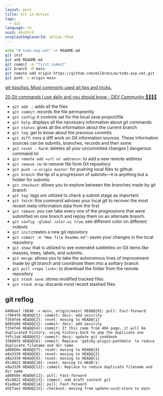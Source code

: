 ```yaml
---
layout: post
title: Git in Action
tags:
  - Git
language: th
uuid: obu52c9
unsplashImgCoverId: wX2L8L-fGeA
---
```


```bash
echo "# todo-asp.net" >> README.md
git init
git add README.md
git commit -m "first commit"
git branch -M main
git remote add origin https://github.com/mildronize/todo-asp.net.git
git push -u origin main
```

[git-tips/tips: Most commonly used git tips and tricks.](https://www.notion.so/git-tips-tips-Most-commonly-used-git-tips-and-tricks-e7a23c4df72c485c981bd89e6fd22691)

[25 Git commands I use daily and you should know - DEV Community 👩‍💻👨‍💻](https://www.notion.so/25-Git-commands-I-use-daily-and-you-should-know-DEV-Community-ab8821f34d7f47e59fe5de9e6b9f68b7)

- `git add .`: adds all the files
- `git commit`: records the file permanently
- `git config`: it controls set for the local save project/file
- `git help`: displays all the necessary information about git commands
- `git status`: gives all the information about the current branch
- `git log`: get to know about the previous commits
- `git diff`: runs a diff work on Git information sources. These information sources can be submits, branches, records and then some
- `git reset --hard`: deletes all your uncommited changes | dangerous command lol
- `git remote add <url or address>`: to add a new remote address
- `git remove rm`: to remove file form Git repository
- `git push -u origin master`: for pushing local files to github
- `git branch`: the tip of a progression of submits—it is anything but a holder for submits.
- `git checkout`: allows you to explore between the branches made by git branch
- `git tag`: tags are utilized to check a submit stage as important
- `git fetch`: this command advises your local git to recover the most recent meta-information data from the first
- `git rebase`: you can take every one of the progressions that were submitted on one branch and replay them on an alternate branch.
- `git config -global color.ui true`: see different color on different outputs
- `git init`:creates a new git repository
- `git commit -m "New file Readme.md"`: saves your changes in the local repository
- `git show`: that is utilized to see extended subtleties on Git items like masses, trees, labels, and submits.
- `git merge`: allows you to take the autonomous lines of improvement made by git branch and coordinate them into a solitary branch
- `git pull <repo link>`: to download the folder from the remote repository
- `git stash save`: stores modified tracked files
- `git stash drop`: discards most recent stashed files

## git reflog


```log
649bee7 (HEAD -> main, origin/main) HEAD@{0}: pull: Fast-forward
c7964f8 HEAD@{1}: commit: docs: add security
f354fe6 HEAD@{2}: reset: moving to HEAD@{1}
8d92e0d HEAD@{3}: commit: docs: add security
f354fe6 HEAD@{4}: commit: If this come from 404 page, it will be duplicated history. using history.back to pop the duplicate one
fdfc1a8 HEAD@{5}: commit: docs: update git cookbook
33890fb HEAD@{6}: commit: Replace 'gatsby-plugin-pathdata' to reduce duplicate filename and dir name
a80050e HEAD@{7}: reset: moving to HEAD@{4}
e8a3339 HEAD@{8}: reset: moving to HEAD@{2}
e8a3339 HEAD@{9}: reset: moving to HEAD@{1}
d5c8822 HEAD@{10}: reset: moving to HEAD~1~
e8a3339 HEAD@{11}: commit: Replace to reduce duplicate filename and dir name
a80050e HEAD@{12}: pull: Fast-forward
d5c8822 HEAD@{13}: commit: add draft content git
01adbaf HEAD@{14}: pull: Fast-forward
dd2fae2 HEAD@{15}: checkout: moving from update-uuid-store to main
```
